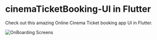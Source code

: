 # cinemaTicketBooking-UI in Flutter

Check out this amazing Online Cinema Ticket booking app UI in Flutter.



![OnBoarding Screens](https://github.com/JunaidJameel/Cinema-TicketBooking-UI/assets/109211380/343bbb20-632e-4f4d-adff-ff463cea2ed1)
